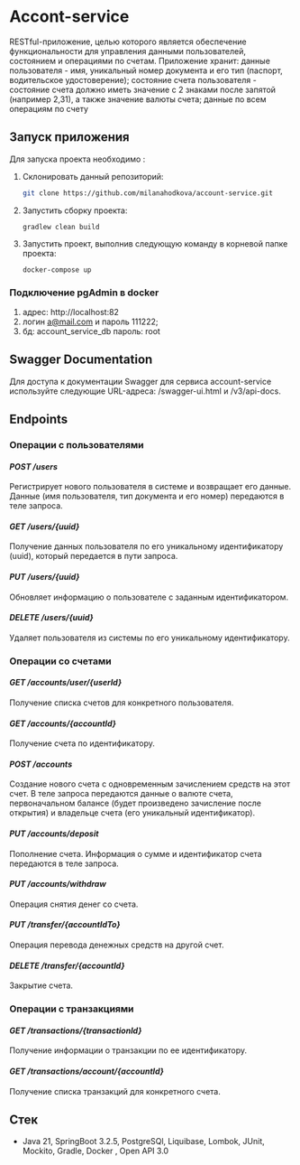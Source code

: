 # Accont-service
RESTful-приложение, целью которого является обеспечение функциональности для управления данными пользователей, состоянием и операциями по счетам.
Приложение хранит: 
 данные пользователя - имя, уникальный номер документа и его тип
(паспорт, водительское удостоверение);
 состояние счета пользователя - состояние счета должно иметь значение с 2
знаками после запятой (например 2,31), а также значение валюты счета;
 данные по всем операциям по счету

## Запуск приложения

Для запуска проекта необходимо :

1. Склонировать данный репозиторий:

   ```bash
   git clone https://github.com/milanahodkova/account-service.git
   ```
2. Запустить сборку проекта:

   ```
   gradlew clean build
   ```
3. Запустить проект, выполнив следующую команду в корневой папке проекта:

   ```docker-compose
   docker-compose up
   ```

### Подключение pgAdmin в docker
1.  адрес: http://localhost:82
2.  логин a@mail.com и пароль 111222;
3. бд: account_service_db пароль: root

## Swagger Documentation

Для доступа к документации Swagger для сервиса account-service используйте следующие URL-адреса: /swagger-ui.html
и /v3/api-docs.


## Endpoints
### Операции с пользователями
#### ***POST /users***
Регистрирует нового пользователя в системе и возвращает его данные. Данные (имя пользователя, тип документа и его номер) передаются в теле запроса.

#### ***GET /users/{uuid}***
Получение данных пользователя по его уникальному идентификатору (uuid), который передается в пути запроса. 

#### ***PUT /users/{uuid}***
Обновляет информацию о пользователе с заданным идентификатором. 

#### ***DELETE /users/{uuid}***
Удаляет пользователя из системы по его уникальному идентификатору.

### Операции со счетами
#### ***GET /accounts/user/{userId}***
Получение списка счетов для конкретного пользователя.

#### ***GET /accounts/{accountId}***
Получение счета по идентификатору.

#### ***POST /accounts***
Создание нового счета с одновременным зачислением средств на этот счет.
В теле запроса передаются данные о валюте счета, первоначальном балансе 
(будет произведено зачисление после открытия) и владельце счета (его уникальный идентификатор).

#### ***PUT /accounts/deposit***
Пополнение счета. Информация о сумме и идентификатор счета передаются в теле запроса.

#### ***PUT /accounts/withdraw***
Операция снятия денег со счета.

#### ***PUT /transfer/{accountIdTo}***
Операция перевода денежных средств на другой счет.

#### ***DELETE /transfer/{accountId}***
Закрытие счета.

### Операции с  транзакциями
#### ***GET /transactions/{transactionId}***
Получение информации о транзакции по ее идентификатору.

#### ***GET /transactions/account/{accountId}***
Получение списка транзакций для конкретного счета.

## Стек
* Java 21, SpringBoot 3.2.5, PostgreSQl, Liquibase, Lombok, JUnit, Mockito, Gradle, Docker
  , Open API 3.0




